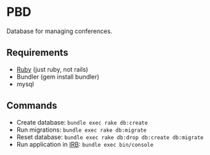 # PBD

Database for managing conferences.

## Requirements

  * [Ruby](https://gorails.com/setup/ubuntu/16.04) (just ruby, not rails)
  * Bundler (gem install bundler)
  * mysql

## Commands

  * Create database: `bundle exec rake db:create`
  * Run migrations: `bundle exec rake db:migrate`
  * Reset database: `bundle exec rake db:drop db:create db:migrate`
  * Run application in [IRB](https://en.wikipedia.org/wiki/Interactive_Ruby_Shell): `bundle exec bin/console`

